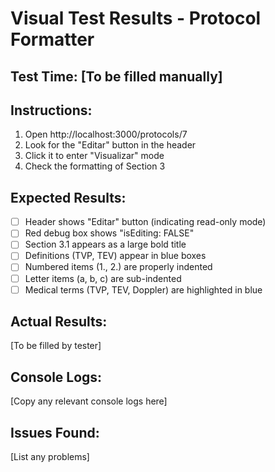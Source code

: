 # Visual Test Results - Protocol Formatter

## Test Time: [To be filled manually]

## Instructions:

1. Open http://localhost:3000/protocols/7
2. Look for the "Editar" button in the header
3. Click it to enter "Visualizar" mode
4. Check the formatting of Section 3

## Expected Results:

- [ ] Header shows "Editar" button (indicating read-only mode)
- [ ] Red debug box shows "isEditing: FALSE"
- [ ] Section 3.1 appears as a large bold title
- [ ] Definitions (TVP, TEV) appear in blue boxes
- [ ] Numbered items (1., 2.) are properly indented
- [ ] Letter items (a, b, c) are sub-indented
- [ ] Medical terms (TVP, TEV, Doppler) are highlighted in blue

## Actual Results:

[To be filled by tester]

## Console Logs:

[Copy any relevant console logs here]

## Issues Found:

[List any problems]

